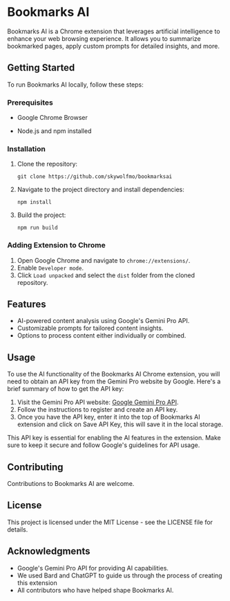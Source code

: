 
# Bookmarks AI

Bookmarks AI is a Chrome extension that leverages artificial intelligence to enhance your web browsing experience. It allows you to summarize bookmarked pages, apply custom prompts for detailed insights, and more.

## Getting Started

To run Bookmarks AI locally, follow these steps:

### Prerequisites

- Google Chrome Browser

- Node.js and npm installed

### Installation
1. Clone the repository:

   ```
   git clone https://github.com/skywolfmo/bookmarksai
   ```

2. Navigate to the project directory and install dependencies:

   ```
   npm install
   ```
3. Build the project:

   ```
   npm run build
   ```

### Adding Extension to Chrome
1. Open Google Chrome and navigate to `chrome://extensions/`.
2. Enable `Developer mode`.
3. Click `Load unpacked` and select the `dist` folder from the cloned repository.

## Features
- AI-powered content analysis using Google's Gemini Pro API.
- Customizable prompts for tailored content insights.
- Options to process content either individually or combined.

## Usage
To use the AI functionality of the Bookmarks AI Chrome extension, you will need to obtain an API key from the Gemini Pro website by Google. Here's a brief summary of how to get the API key:

1. Visit the Gemini Pro API website: [Google Gemini Pro API](https://makersuite.google.com/app/apikey).
2. Follow the instructions to register and create an API key.
3. Once you have the API key, enter it into the top of Bookmarks AI extension and click on Save API Key, this will save it in the local storage.

This API key is essential for enabling the AI features in the extension. Make sure to keep it secure and follow Google's guidelines for API usage.

## Contributing
Contributions to Bookmarks AI are welcome.

## License
This project is licensed under the MIT License - see the LICENSE file for details.

## Acknowledgments
- Google's Gemini Pro API for providing AI capabilities.
- We used Bard and ChatGPT to guide us through the process of creating this extension
- All contributors who have helped shape Bookmarks AI.
